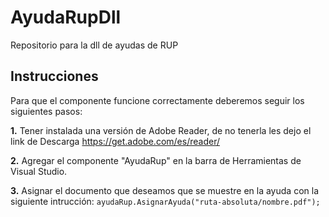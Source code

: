 # AyudaRupDll
Repositorio para la dll de ayudas de RUP
## Instrucciones
Para que el componente funcione correctamente deberemos seguir los siguientes pasos:

**1.** Tener instalada una versión de Adobe Reader, de no tenerla les dejo el link de Descarga https://get.adobe.com/es/reader/

**2.** Agregar el componente "AyudaRup" en la barra de Herramientas de Visual Studio.

**3.** Asignar el documento que deseamos que se muestre en la ayuda con la siguiente intrucción:
    `ayudaRup.AsignarAyuda("ruta-absoluta/nombre.pdf");`
